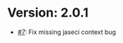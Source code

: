 # Version: 2.0.1

* [#7](https://github.com/TrueSelph/jvserve/pull/7): Fix missing jaseci context bug
